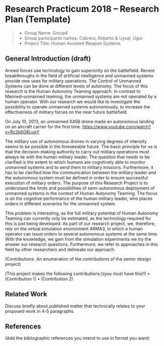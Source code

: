 # Research Practicum 2018 – Research Plan (Template)

> * Group Name: Group4
> * Group participants names: Cabrera, Roberto & Uysal, Ugur
> * Project Title: Human Assisted Weapon Systems

## General Introduction (draft)

Armed forces use technology to gain superiority on the battlefield.  Recent breakthroughs in the field of artificial intelligence and unmanned systems provide new uses for military operations.
The Control of Unmanned Systems can be done at different levels of autonomy. The focus of this research is the Human Autonomy Teaming approach. In contrast to Manned-unmanned teaming, the unmanned systems are not operated by a human operator. 
With our research we would like to investigate the possibility to operate unmanned systems autonomously, to increase the effectiveness of military forces on the near future battlefield.

On July 10, 2013, an unmanned X45B drone made an autonomous landing on an aircraft carrier for the first time.
https://www.youtube.com/watch?v=Rc2k6G8LuqY

The military use of autonomous drones in varying degrees of intensity seems to be possible in the foreseeable future.
The basic principle for us is that the decision-making authority to carry out military operations must always lie with the human military leader. 
The question that needs to be clarified is the extent to which humans are cognitively able to monitor unmanned systems and to send them to military missions. 
Furthermore, it has to be clarified how the communication between the military leader and the autonomous system must be defined in order to ensure successful execution of military orders.
The purpose of this Research Project is to understand the limits and possibilities of semi-autonomous deployment of unmanned systems in the context of Human Autonomy Teaming. 
The focus is on the cognitive performance of the human military leader, who places orders in different scenarios for the unmanned system.

This problem is interesting, as the full military potential of Human Autonomy Teaming can currently only be estimated, as the technology required for this is just being developed.
As part of our research project, we, therefore, rely on the virtual simulation environment ARMA3, in which a human operator can issue orders to several autonomous systems at the same time. With the knowledge, we gain from the simulation experiments we try the answer our research questions.
Furthermore, we refer to approaches in this field by other researchers and delineate our approach.

(Contributions. An enumeration of the contributions of the senior design project)

(This project makes the following contributions:)(you must have this!!)
•	(Contribution 1)
•	(Contribution 2)


## Related Work

Discuss briefly about published matter that technically relates to your proposed work in 4-5 paragraphs.

## References 

(Add the bibliographic references you intend to use in format you want)




